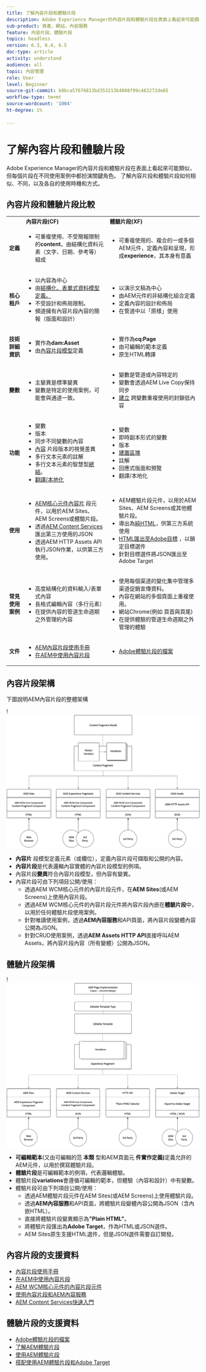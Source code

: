 ```yaml
---
title: 了解內容片段和體驗片段
description: Adobe Experience Manager的內容片段和體驗片段在表面上看起來可能類似，但每個片段在不同使用案例中都扮演關鍵角色。 了解內容片段和體驗片段如何相似、不同，以及各自的使用時機和方式。
sub-product: 資產，網站，內容服務
feature: 內容片段、體驗片段
topics: headless
version: 6.3, 6.4, 6.5
doc-type: article
activity: understand
audience: all
topic: 內容管理
role: User
level: Beginner
source-git-commit: b0bca57676813bd353213b4808f99c463272de85
workflow-type: tm+mt
source-wordcount: '1004'
ht-degree: 1%

---
```



# 了解內容片段和體驗片段

Adobe Experience Manager的內容片段和體驗片段在表面上看起來可能類似，但每個片段在不同使用案例中都扮演關鍵角色。 了解內容片段和體驗片段如何相似、不同，以及各自的使用時機和方式。

## 內容片段和體驗片段比較

<table>
<tbody><tr><td><strong> </strong></td>
<td><strong>內容片段(CF)</strong></td>
<td><strong>體驗片段(XF)</strong></td>
</tr><tr><td><strong>定義</strong></td>
<td><ul>
<li>可重複使用、不受簡報限制的<strong>content</strong>，由結構化資料元素（文字、日期、參考等）組成</li>
</ul>
</td>
<td><ul>
<li>可重複使用的、複合的一或多個AEM元件，定義內容和呈現，形成<strong>experience</strong>，其本身有意義</li>
</ul>
</td>
</tr><tr><td><strong>核心租戶</strong></td>
<td><ul>
<li>以內容為中心</li>
<li>由<a href="https://helpx.adobe.com/experience-manager/6-5/assets/using/content-fragments-models.html" target="_blank">結構化、表單式資料模型定義。</a></li>
<li>不受設計和佈局限制。</li>
<li>頻道擁有內容片段內容的簡報（版面和設計）</li>
</ul>
</td>
<td><ul>
<li>以演示文稿為中心</li>
<li>由AEM元件的非結構化組合定義</li>
<li>定義內容的設計和佈局</li>
<li>在管道中以「原樣」使用</li>
</ul>
</td>
</tr><tr><td><strong>技術詳細資訊</strong></td>
<td><ul>
<li>實作為<strong>dam:Asset</strong></li>
<li>由<a href="https://helpx.adobe.com/experience-manager/6-5/assets/using/content-fragments-models.html" target="_blank">內容片段模型</a>定義</li>
</ul>
</td>
<td><ul>
<li>實作為<strong>cq:Page</strong></li>
<li>由可編輯的範本定義</li>
<li>原生HTML轉譯</li>
</ul>
</td>
</tr><tr><td><strong>變數</strong></td>
<td><ul>
<li>主變異是標準變異</li>
<li>變數是特定的使用案例，可能會與通道一致。</li>
</ul>
</td>
<td><ul>
<li>變數是管道或內容特定的</li>
<li>變數會透過AEM Live Copy保持同步</li>
<li><a href="https://helpx.adobe.com/experience-manager/6-5/sites/authoring/using/experience-fragments.html#BuildingBlocks" target="_blank">建立</a> 跨變數重複使用的封鎖低內容</li>
</ul>
</td>
</tr><tr><td><strong>功能</strong></td>
<td><ul>
<li>變數</li>
<li>版本</li>
<li><a href="https://helpx.adobe.com/experience-manager/6-5/assets/using/content-fragments-variations.html#SynchronizingwithMaster" target="_blank"></a> 同步不同變數的內容</li>
<li><a href="https://helpx.adobe.com/experience-manager/6-5/assets/using/content-fragments-managing.html#ComparingFragmentVersions" target="_blank">內容</a> 片段版本的視覺差異</li>
<li><a href="https://helpx.adobe.com/experience-manager/6-5/assets/using/content-fragments-variations.html#AnnotatingaContentFragment" target="_blank"></a> 多行文本元素的註解</li>
<li>多行文本元素的智慧型<a href="https://helpx.adobe.com/experience-manager/6-5/assets/using/content-fragments-variations.html#SummarizingText" target="_blank">總結</a>。</li>
<li><a href="https://helpx.adobe.com/experience-manager/6-5/assets/using/creating-translation-projects-for-content-fragments.html" target="_blank">翻譯/本地化</a></li>
</ul>
</td>
<td><ul>
<li>變數</li>
<li>即時副本形式的變數</li>
<li>版本</li>
<li><a href="https://helpx.adobe.com/experience-manager/6-5/sites/authoring/using/experience-fragments.html#BuildingBlocks" target="_blank">建置區塊</a></li>
<li>註解</li>
<li>回應式版面和預覽</li>
<li>翻譯/本地化</li>
</ul>
</td>
</tr><tr><td><strong>使用</strong></td>
<td><ul>
<li><a href="https://docs.adobe.com/content/help/en/experience-manager-core-components/using/components/content-fragment-component.html" target="_blank">AEM核心元件內容片</a> 段元件，以用於AEM Sites、AEM Screens或體驗片段。</li>
<li>透過<a href="https://helpx.adobe.com/experience-manager/kt/sites/using/content-services-tutorial-use.html" target="_blank">AEM Content Services</a>匯出第三方使用的JSON</li>
<li>透過AEM HTTP Assets API執行JSON作業，以供第三方使用。</li>
</ul>
</td>
<td><ul>
<li>AEM體驗片段元件，以用於AEM Sites、AEM Screens或其他體驗片段。</li>
<li>導出為<a href="https://helpx.adobe.com/experience-manager/6-5/sites/authoring/using/experience-fragments.html#ThePlainHTMLRendition" target="_blank">純HTML</a>，供第三方系統使用</li>
<li><a href="https://helpx.adobe.com/tw/experience-manager/6-5/sites/administering/using/experience-fragments-target.html" target="_blank">HTML匯出至Adobe目標</a> ，以鎖定目標選件</li>
<li>針對目標選件將JSON匯出至Adobe Target</li>
</ul>
</td>
</tr><tr><td><strong>常見使用案例</strong></td>
<td><ul>
<li>高度結構化的資料輸入/表單式內容</li>
<li>長格式編輯內容（多行元素）</li>
<li>在提供內容的管道生命週期之外管理的內容</li>
</ul>
</td>
<td><ul>
<li>使用每個渠道的變化集中管理多渠道促銷宣傳資料。</li>
<li>內容在網站的多個頁面上重複使用。</li>
<li>網站Chrome(例如 頁首與頁尾)</li>
<li>在提供體驗的管道生命週期之外管理的體驗</li>
</ul>
</td>
</tr><tr><td><strong>文件</strong></td>
<td><ul>
<li><a href="https://helpx.adobe.com/experience-manager/6-5/assets/user-guide.html?topic=/experience-manager/6-5/assets/morehelp/content-fragments.ug.js" target="_blank">AEM內容片段使用手冊</a></li>
<li><a href="https://helpx.adobe.com/experience-manager/kt/sites/using/content-fragments-feature-video-use.html" target="_blank">在AEM中使用內容片段</a></li>
</ul>
</td>
<td><ul>
<li><a href="https://helpx.adobe.com/experience-manager/6-5/sites/authoring/using/experience-fragments.html" target="_blank">Adobe體驗片段的檔案</a></li>
</ul>
</td>
</tr></tbody></table>

## 內容片段架構

下圖說明AEM內容片段的整體架構

!![內容片段架構](./assets/content-fragments-architecture.png)

+ **內容片** 段模型定義元素（或欄位），定義內容片段可擷取和公開的內容。
+ **內容片段**&#x200B;是代表邏輯內容實體的內容片段模型的例項。
+ 內容片段&#x200B;**變異**&#x200B;符合內容片段模型，但內容有變異。
+ 內容片段可由下列項目公開/使用：
   + 透過AEM WCM核心元件的內容片段元件，在&#x200B;**AEM Sites**(或AEM Screens)上使用內容片段。
   + 透過AEM WCM核心元件的內容片段元件將內容片段內嵌在&#x200B;**體驗片段**&#x200B;中，以用於任何體驗片段使用案例。
   + 針對唯讀使用案例，透過&#x200B;**AEM內容服務**&#x200B;和API頁面，將內容片段變體內容公開為JSON。
   + 針對CRUD使用案例，透過&#x200B;**AEM Assets HTTP API**&#x200B;直接呼叫AEM Assets，將內容片段內容（所有變體）公開為JSON。

## 體驗片段架構

!![體驗片段架構](./assets/experience-fragments-architecture.png)

+ **可編輯範本**(又由可編輯的范 **本類** 型和AEM頁面元 **件實作定義)**&#x200B;定義允許的AEM元件，以用於撰寫體驗片段。
+ **體驗片段**&#x200B;是可編輯範本的例項，代表邏輯體驗。
+ 體驗片段&#x200B;**variations**&#x200B;會遵循可編輯的範本，但體驗（內容和設計）中有變數。
+ 體驗片段可由下列項目公開/使用：
   + 透過AEM體驗片段元件在AEM Sites(或AEM Screens)上使用體驗片段。
   + 透過&#x200B;**AEM內容服務**&#x200B;和API頁面，將體驗片段變體內容公開為JSON（含內嵌HTML）。
   + 直接將體驗片段變異顯示為&#x200B;**&quot;Plain HTML&quot;**。
   + 將體驗片段匯出為&#x200B;**Adobe Target**，作為HTML或JSON選件。
   + AEM Sites原生支援HTML選件，但是JSON選件需要自訂開發。

## 內容片段的支援資料

+ [內容片段使用手冊](https://helpx.adobe.com/experience-manager/6-5/assets/user-guide.html?topic=/experience-manager/6-5/assets/morehelp/content-fragments.ug.js)
+ [在AEM中使用內容片段](https://helpx.adobe.com/experience-manager/kt/sites/using/content-fragments-feature-video-use.html)
+ [AEM WCM核心元件的內容片段元件](https://docs.adobe.com/content/help/en/experience-manager-core-components/using/components/content-fragment-component.html)
+ [使用內容片段和AEM內容服務](https://helpx.adobe.com/experience-manager/kt/sites/using/structured-fragments-content-services-feature-video-use.html)
+ [AEM Content Services快速入門](https://helpx.adobe.com/experience-manager/kt/sites/using/content-services-tutorial-use.html)

## 體驗片段的支援資料

+ [Adobe體驗片段的檔案](https://helpx.adobe.com/experience-manager/6-5/sites/authoring/using/experience-fragments.html)
+ [了解AEM體驗片段](https://helpx.adobe.com/experience-manager/kt/sites/using/experience-fragments-feature-video-understand.html)
+ [使用AEM體驗片段](https://helpx.adobe.com/experience-manager/kt/sites/using/experience-fragments-feature-video-use.html)
+ [搭配使用AEM體驗片段和Adobe Target](https://medium.com/adobetech/experience-fragments-and-adobe-target-d8d74381b9b2)
